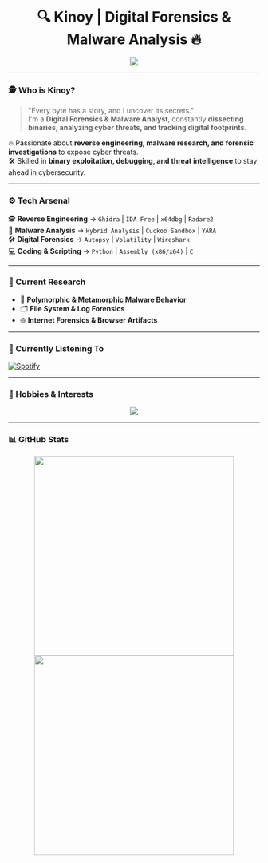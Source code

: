 <h1 align="center">🔍 Kinoy | Digital Forensics & Malware Analysis 🔥</h1>

<p align="center">
  <img src="https://readme-typing-svg.herokuapp.com?font=Fira+Code&size=22&pause=1000&color=F7F7F7&center=true&vCenter=true&width=600&lines=%E2%9A%A1+Reverse+Engineering+%7C+Malware+Analysis;%F0%9F%92%AF+Cybersecurity+Enthusiast;%F0%9F%94%8D+Always+Investigating+Threats" />
</p>

---

### 🕵️ Who is Kinoy?
> "Every byte has a story, and I uncover its secrets."  
I'm a **Digital Forensics & Malware Analyst**, constantly **dissecting binaries, analyzing cyber threats, and tracking digital footprints**.  

🔥 Passionate about **reverse engineering, malware research, and forensic investigations** to expose cyber threats.  
🛠️ Skilled in **binary exploitation, debugging, and threat intelligence** to stay ahead in cybersecurity.  

---

### ⚙️ Tech Arsenal
🕵️ **Reverse Engineering** → `Ghidra` | `IDA Free` | `x64dbg` | `Radare2`  
🦠 **Malware Analysis** → `Hybrid Analysis` | `Cuckoo Sandbox` | `YARA`  
🛠 **Digital Forensics** → `Autopsy` | `Volatility` | `Wireshark`  
💻 **Coding & Scripting** → `Python` | `Assembly (x86/x64)` | `C`  

---

### 🧪 Current Research
- 🦠 **Polymorphic & Metamorphic Malware Behavior**  
- 🗂️ **File System & Log Forensics**  
- 🌐 **Internet Forensics & Browser Artifacts**  

---

### 🎵 Currently Listening To  
[![Spotify](https://spotify-github-profile.vercel.app/api/view?uid=your_spotify_id&cover_image=true&theme=default)](https://open.spotify.com/user/your_spotify_id)  

---

### 🎨 Hobbies & Interests  
<p align="center">
  <img src="https://readme-typing-svg.herokuapp.com?font=Fira+Code&size=20&pause=1000&color=00FFD1&center=true&vCenter=true&width=600&lines=%F0%9F%8E%A7+Music+Mixing;🎬+Motion+Graphics+Editing;🎼+Sound+Design" />
</p>

---

### 📊 GitHub Stats  
<p align="center">
  <img src="https://github-readme-stats.vercel.app/api?username=Kinoy&show_icons=true&theme=radical" width="400px"/>
  <img src="https://github-readme-streak-stats.herokuapp.com/?user=Kinoy&theme=radical" width="400px"/>
</p>
